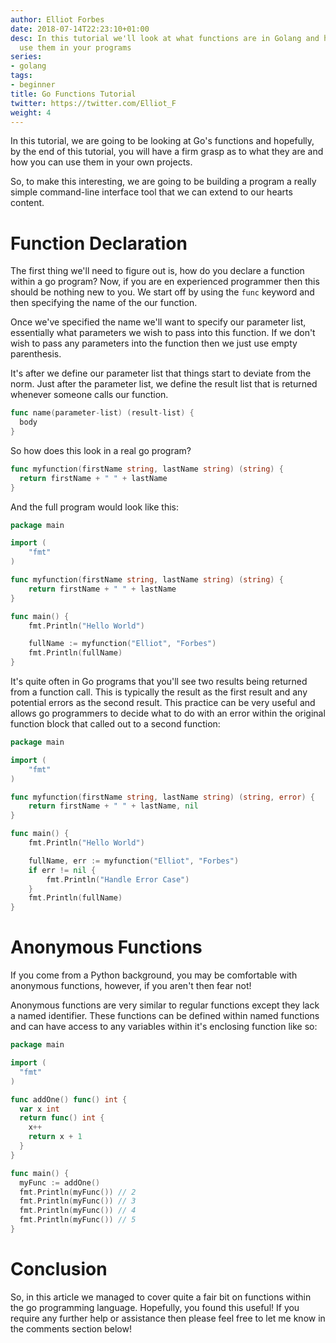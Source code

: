 ```yaml
---
author: Elliot Forbes
date: 2018-07-14T22:23:10+01:00
desc: In this tutorial we'll look at what functions are in Golang and how you can
  use them in your programs
series:
- golang
tags:
- beginner
title: Go Functions Tutorial
twitter: https://twitter.com/Elliot_F
weight: 4
---
```


In this tutorial, we are going to be looking at Go's functions and hopefully, by the end of this tutorial, you will have a firm grasp as to what they are and how you can use them in your own projects.

So, to make this interesting, we are going to be building a program a really simple command-line interface tool that we can extend to our hearts content. 

# Function Declaration

The first thing we'll need to figure out is, how do you declare a function within a go program? Now, if you are en experienced programmer then this should be nothing new to you. We start off by using the `func` keyword and then specifying the name of the our function. 

Once we've specified the name we'll want to specify our parameter list, essentially what parameters we wish to pass into this function. If we don't wish to pass any parameters into the function then we just use empty parenthesis. 

It's after we define our parameter list that things start to deviate from the norm. Just after the parameter list, we define the result list that is returned whenever someone calls our function.

```go
func name(parameter-list) (result-list) {
  body
}
```

So how does this look in a real go program? 

```go
func myfunction(firstName string, lastName string) (string) {
  return firstName + " " + lastName
}
```

And the full program would look like this:

```go
package main

import (
	"fmt"
)

func myfunction(firstName string, lastName string) (string) {
	return firstName + " " + lastName
}

func main() {
	fmt.Println("Hello World")

	fullName := myfunction("Elliot", "Forbes")
	fmt.Println(fullName)
}
```

It's quite often in Go programs that you'll see two results being returned from a function call. This is typically the result as the first result and any potential errors as the second result. This practice can be very useful and allows go programmers to decide what to do with an error within the original function block that called out to a second function:

```go
package main

import (
	"fmt"
)

func myfunction(firstName string, lastName string) (string, error) {
	return firstName + " " + lastName, nil
}

func main() {
	fmt.Println("Hello World")

	fullName, err := myfunction("Elliot", "Forbes")
	if err != nil {
		fmt.Println("Handle Error Case")
	}
	fmt.Println(fullName)
}
```

# Anonymous Functions

If you come from a Python background, you may be comfortable with anonymous functions, however, if you aren't then fear not! 

Anonymous functions are very similar to regular functions except they lack a named identifier. These functions can be defined within named functions and can have access to any variables within it's enclosing function like so:

```go
package main 

import (
  "fmt"
)

func addOne() func() int {
  var x int
  return func() int {
    x++
    return x + 1
  }
}

func main() {
  myFunc := addOne()
  fmt.Println(myFunc()) // 2
  fmt.Println(myFunc()) // 3
  fmt.Println(myFunc()) // 4
  fmt.Println(myFunc()) // 5
}
```

# Conclusion

So, in this article we managed to cover quite a fair bit on functions within the go programming language. Hopefully, you found this useful! If you require any further help or assistance then please feel free to let me know in the comments section below!